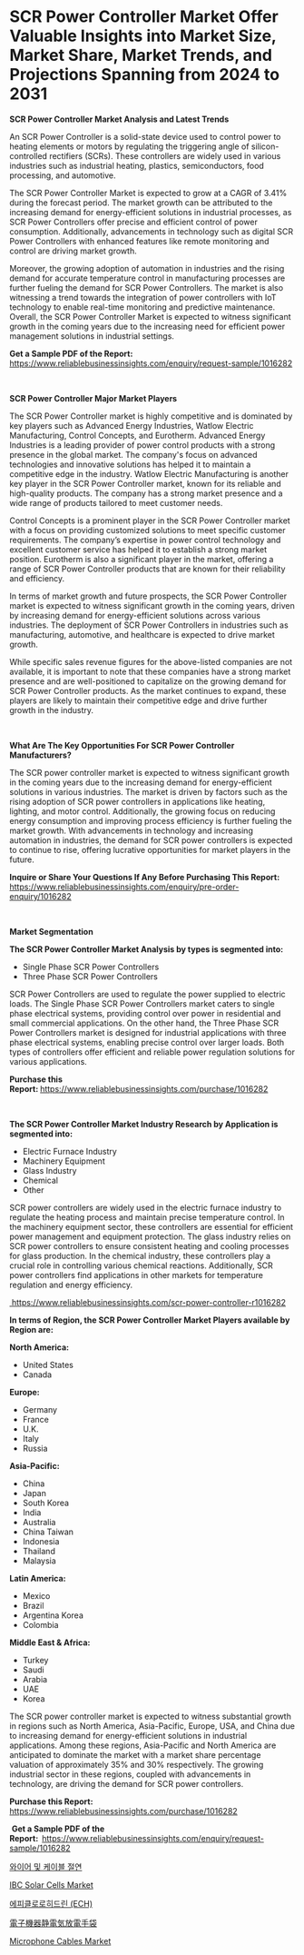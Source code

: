 <p><h1>SCR Power Controller Market Offer Valuable Insights into Market Size, Market Share, Market Trends, and Projections Spanning from 2024 to 2031</h1></p><p><strong>SCR Power Controller Market Analysis and Latest Trends</strong></p>
<p><p>An SCR Power Controller is a solid-state device used to control power to heating elements or motors by regulating the triggering angle of silicon-controlled rectifiers (SCRs). These controllers are widely used in various industries such as industrial heating, plastics, semiconductors, food processing, and automotive.</p><p>The SCR Power Controller Market is expected to grow at a CAGR of 3.41% during the forecast period. The market growth can be attributed to the increasing demand for energy-efficient solutions in industrial processes, as SCR Power Controllers offer precise and efficient control of power consumption. Additionally, advancements in technology such as digital SCR Power Controllers with enhanced features like remote monitoring and control are driving market growth.</p><p>Moreover, the growing adoption of automation in industries and the rising demand for accurate temperature control in manufacturing processes are further fueling the demand for SCR Power Controllers. The market is also witnessing a trend towards the integration of power controllers with IoT technology to enable real-time monitoring and predictive maintenance. Overall, the SCR Power Controller Market is expected to witness significant growth in the coming years due to the increasing need for efficient power management solutions in industrial settings.</p></p>
<p><strong>Get a Sample PDF of the Report:&nbsp;</strong> <a href="https://www.reliablebusinessinsights.com/enquiry/request-sample/1016282">https://www.reliablebusinessinsights.com/enquiry/request-sample/1016282</a></p>
<p>&nbsp;</p>
<p><strong>SCR Power Controller Major Market Players</strong></p>
<p><p>The SCR Power Controller market is highly competitive and is dominated by key players such as Advanced Energy Industries, Watlow Electric Manufacturing, Control Concepts, and Eurotherm. Advanced Energy Industries is a leading provider of power control products with a strong presence in the global market. The company's focus on advanced technologies and innovative solutions has helped it to maintain a competitive edge in the industry. Watlow Electric Manufacturing is another key player in the SCR Power Controller market, known for its reliable and high-quality products. The company has a strong market presence and a wide range of products tailored to meet customer needs.</p><p>Control Concepts is a prominent player in the SCR Power Controller market with a focus on providing customized solutions to meet specific customer requirements. The company’s expertise in power control technology and excellent customer service has helped it to establish a strong market position. Eurotherm is also a significant player in the market, offering a range of SCR Power Controller products that are known for their reliability and efficiency.</p><p>In terms of market growth and future prospects, the SCR Power Controller market is expected to witness significant growth in the coming years, driven by increasing demand for energy-efficient solutions across various industries. The deployment of SCR Power Controllers in industries such as manufacturing, automotive, and healthcare is expected to drive market growth.</p><p>While specific sales revenue figures for the above-listed companies are not available, it is important to note that these companies have a strong market presence and are well-positioned to capitalize on the growing demand for SCR Power Controller products. As the market continues to expand, these players are likely to maintain their competitive edge and drive further growth in the industry.</p></p>
<p>&nbsp;</p>
<p><strong>What Are The Key Opportunities For SCR Power Controller Manufacturers?</strong></p>
<p><p>The SCR power controller market is expected to witness significant growth in the coming years due to the increasing demand for energy-efficient solutions in various industries. The market is driven by factors such as the rising adoption of SCR power controllers in applications like heating, lighting, and motor control. Additionally, the growing focus on reducing energy consumption and improving process efficiency is further fueling the market growth. With advancements in technology and increasing automation in industries, the demand for SCR power controllers is expected to continue to rise, offering lucrative opportunities for market players in the future.</p></p>
<p><strong>Inquire or Share Your Questions If Any Before Purchasing This Report:</strong> <a href="https://www.reliablebusinessinsights.com/enquiry/pre-order-enquiry/1016282">https://www.reliablebusinessinsights.com/enquiry/pre-order-enquiry/1016282</a></p>
<p>&nbsp;</p>
<p><strong>Market Segmentation</strong></p>
<p><strong>The SCR Power Controller Market Analysis by types is segmented into:</strong></p>
<p><ul><li>Single Phase SCR Power Controllers</li><li>Three Phase SCR Power Controllers</li></ul></p>
<p><p>SCR Power Controllers are used to regulate the power supplied to electric loads. The Single Phase SCR Power Controllers market caters to single phase electrical systems, providing control over power in residential and small commercial applications. On the other hand, the Three Phase SCR Power Controllers market is designed for industrial applications with three phase electrical systems, enabling precise control over larger loads. Both types of controllers offer efficient and reliable power regulation solutions for various applications.</p></p>
<p><strong>Purchase this Report:&nbsp;</strong><a href="https://www.reliablebusinessinsights.com/purchase/1016282">https://www.reliablebusinessinsights.com/purchase/1016282</a></p>
<p>&nbsp;</p>
<p><strong>The SCR Power Controller Market Industry Research by Application is segmented into:</strong></p>
<p><ul><li>Electric Furnace Industry</li><li>Machinery Equipment</li><li>Glass Industry</li><li>Chemical</li><li>Other</li></ul></p>
<p><p>SCR power controllers are widely used in the electric furnace industry to regulate the heating process and maintain precise temperature control. In the machinery equipment sector, these controllers are essential for efficient power management and equipment protection. The glass industry relies on SCR power controllers to ensure consistent heating and cooling processes for glass production. In the chemical industry, these controllers play a crucial role in controlling various chemical reactions. Additionally, SCR power controllers find applications in other markets for temperature regulation and energy efficiency.</p></p>
<p><a href="https://www.reliablebusinessinsights.com/scr-power-controller-r1016282">&nbsp;https://www.reliablebusinessinsights.com/scr-power-controller-r1016282</a></p>
<p><strong>In terms of Region, the SCR Power Controller Market Players available by Region are:</strong></p>
<p>
    <p> <strong> North America: </strong>
        <ul>
            <li>United States</li>
            <li>Canada</li>
        </ul>
        </p> 
    <p> <strong> Europe: </strong>
        <ul>
            <li>Germany</li>
            <li>France</li>
            <li>U.K.</li>
            <li>Italy</li>
            <li>Russia</li>
        </ul>
        </p> 
    <p> <strong> Asia-Pacific: </strong>
        <ul>
            <li>China</li>
            <li>Japan</li>
            <li>South Korea</li>
            <li>India</li>
            <li>Australia</li>
            <li>China Taiwan</li>
            <li>Indonesia</li>
            <li>Thailand</li>
            <li>Malaysia</li>
        </ul>
        </p> 
    <p> <strong> Latin America: </strong>
        <ul>
            <li>Mexico</li>
            <li>Brazil</li>
            <li>Argentina Korea</li>
            <li>Colombia</li>
        </ul>
        </p> 
    <p> <strong> Middle East & Africa: </strong>
        <ul>
            <li>Turkey</li>
            <li>Saudi</li>
            <li>Arabia</li>
            <li>UAE</li>
            <li>Korea</li>
        </ul>
    </p>
    </p>
<p><p>The SCR power controller market is expected to witness substantial growth in regions such as North America, Asia-Pacific, Europe, USA, and China due to increasing demand for energy-efficient solutions in industrial applications. Among these regions, Asia-Pacific and North America are anticipated to dominate the market with a market share percentage valuation of approximately 35% and 30% respectively. The growing industrial sector in these regions, coupled with advancements in technology, are driving the demand for SCR power controllers.</p></p>
<p><strong>Purchase this Report: </strong><a href="https://www.reliablebusinessinsights.com/purchase/1016282">https://www.reliablebusinessinsights.com/purchase/1016282</a></p>
<p>&nbsp;<strong>Get a Sample PDF of the Report:&nbsp;&nbsp;</strong><a href="https://www.reliablebusinessinsights.com/enquiry/request-sample/1016282">https://www.reliablebusinessinsights.com/enquiry/request-sample/1016282</a></p>
<p><strong></strong></p>
<p><p><a href="https://github.com/tasfiyaj85/Market-Research-Report-List-1/blob/main/8870145162134.md">와이어 및 케이블 절연</a></p><p><a href="https://github.com/dancokkoe288/Market-Research-Report-List-1/blob/main/ibc-solar-cells-market.md">IBC Solar Cells Market</a></p><p><a href="https://github.com/AlbertotDouglas44367/Market-Research-Report-List-2/blob/main/2827681162135.md">에피클로로히드린 (ECH)</a></p><p><a href="https://github.com/FredaJerde/Market-Research-Report-List-1/blob/main/9939444152227.md">電子機器静電気放電手袋</a></p><p><a href="https://github.com/lamhaoka57/Market-Research-Report-List-1/blob/main/microphone-cables-market.md">Microphone Cables Market</a></p></p>